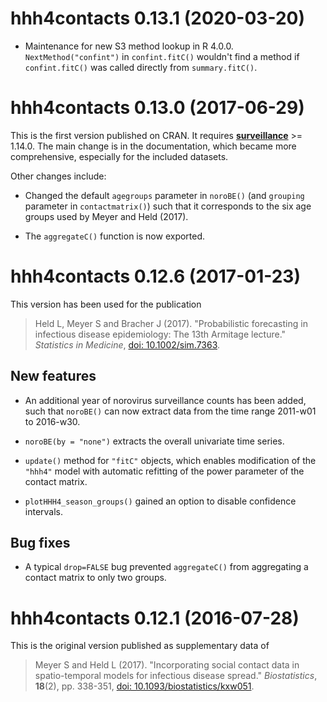 # hhh4contacts 0.13.1 (2020-03-20)

* Maintenance for new S3 method lookup in R 4.0.0.
  `NextMethod("confint")` in `confint.fitC()` wouldn't find a method if
  `confint.fitC()` was called directly from `summary.fitC()`.


# hhh4contacts 0.13.0 (2017-06-29)

This is the first version published on CRAN. It requires
[**surveillance**](https://CRAN.R-project.org/package=surveillance) >= 1.14.0.
The main change is in the documentation, which became more comprehensive,
especially for the included datasets.

Other changes include:

* Changed the default `agegroups` parameter in `noroBE()`
  (and `grouping` parameter in `contactmatrix()`)
  such that it corresponds to the six age groups used by Meyer and Held (2017).

* The `aggregateC()` function is now exported.


# hhh4contacts 0.12.6 (2017-01-23)

This version has been used for the publication

> Held L, Meyer S and Bracher J (2017). "Probabilistic forecasting in
> infectious disease epidemiology: The 13th Armitage lecture."
> *Statistics in Medicine*,
> [doi: 10.1002/sim.7363](https://doi.org/10.1002/sim.7363).

## New features

* An additional year of norovirus surveillance counts has been added,
  such that `noroBE()` can now extract data from the time range
  2011-w01 to 2016-w30.

* `noroBE(by = "none")` extracts the overall univariate time series.

* `update()` method for `"fitC"` objects, which enables modification of the
  `"hhh4"` model with automatic refitting of the power parameter of the contact
  matrix.

* `plotHHH4_season_groups()` gained an option to disable confidence intervals.

## Bug fixes

* A typical `drop=FALSE` bug prevented `aggregateC()` from aggregating
  a contact matrix to only two groups.


# hhh4contacts 0.12.1 (2016-07-28)

This is the original version published as supplementary data of

> Meyer S and Held L (2017). "Incorporating social contact data in
> spatio-temporal models for infectious disease spread."
> *Biostatistics*, **18**(2), pp. 338-351,
> [doi: 10.1093/biostatistics/kxw051](https://doi.org/10.1093/biostatistics/kxw051).
